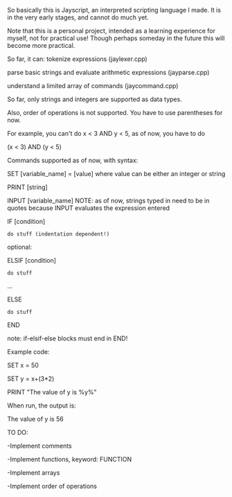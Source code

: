 So basically this is Jayscript, an interpreted scripting language I made.
It is in the very early stages, and cannot do much yet.

Note that this is a personal project, intended as a learning experience for myself, not for practical use!
Though perhaps someday in the future this will become more practical.

So far, it can: 
tokenize expressions (jaylexer.cpp)

parse basic strings and evaluate arithmetic expressions (jayparse.cpp)

understand a limited array of commands (jaycommand.cpp)


So far, only strings and integers are supported as data types.

Also, order of operations is not supported. You have to use parentheses for now.

For example, you can't do x < 3 AND y < 5, as of now, you have to do 

(x < 3) AND (y < 5)

Commands supported as of now, with syntax:

SET [variable_name] = [value] where value can be either an integer or string

PRINT [string]

INPUT [variable_name] NOTE: as of now, strings typed in need to be in quotes because INPUT evaluates the expression entered

IF [condition]

    do stuff (indentation dependent!)

optional:

ELSIF [condition]

    do stuff
    
...

ELSE

    do stuff
    
END

note: if-elsif-else blocks must end in END!

Example code:

SET x = 50    

SET y = x+(3*2)

PRINT "The value of y is %y%"


When run, the output is:

The value of y is 56


TO DO:

-Implement comments

-Implement functions, keyword: FUNCTION

-Implement arrays

-Implement order of operations


